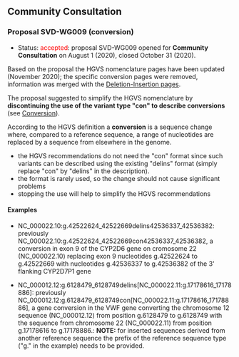 ## Community Consultation

### Proposal SVD-WG009 (conversion)

* Status: <font color="red">accepted</font>: proposal SVD-WG009 opened for **Community Consultation** on August 1 (2020), closed October 31 (2020). 

Based on the proposal the HGVS nomenclature pages have been updated (November 2020); the specific conversion pages were removed, information was merged with the [Deletion-Insertion pages](../../recommendations/DNA/delins/).

The proposal suggested to simplify the HGVS nomenclature by **discontinuing the use of the variant type "con" to describe conversions** (see [Conversion](../../recommendations/DNA/conversion/)).

According to the HGVS definition a **conversion** is a sequence change where, compared to a reference sequence, a range of nucleotides are replaced by a sequence from elsewhere in the genome.

* the HGVS recommendations do not need the "con" format since such variants can be described using the existing "delins" format (simply replace "con" by "delins" in the description).
* the format is rarely used, so the change should not cause significant problems
* stopping the use will help to simplify the HGVS recommendations

#### Examples

* NC\_000022.10:g.42522624\_42522669delins42536337\_42536382: previously NC\_000022.10:g.42522624\_42522669con42536337\_42536382, a conversion in exon 9 of the CYP2D6 gene on cromosome 22 (NC\_000022.10) replacing exon 9 nucleotides g.42522624 to g.42522669 with nucleotides g.42536337 to g.42536382 of the 3' flanking CYP2D7P1 gene

* NC\_000012.12:g.6128479\_6128749delins[NC\_000022.11:g.17178616\_17178886]: previously NC\_000012.12:g.6128479\_6128749con[NC\_000022.11:g.17178616\_17178886], a gene conversion in the VWF gene converting the chromosome 12 sequence (NC\_000012.12) from position g.6128479 to g.6128749 with the sequence from chromosome 22 (NC\_000022.11) from position g.17178616 to g.17178886.: **NOTE:** for inserted sequences derived from another reference sequence the prefix of the reference sequence type ("g." in the example) needs to be provided.